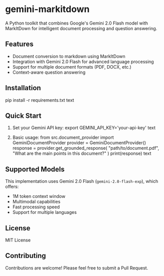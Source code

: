 # gemini-markitdown

A Python toolkit that combines Google's Gemini 2.0 Flash model with MarkItDown for intelligent document processing and question answering.

## Features

- Document conversion to markdown using MarkItDown
- Integration with Gemini 2.0 Flash for advanced language processing
- Support for multiple document formats (PDF, DOCX, etc.)
- Context-aware question answering

## Installation

pip install -r requirements.txt
text

## Quick Start

1. Set your Gemini API key:
export GEMINI_API_KEY='your-api-key'
text

2. Basic usage:
from src.document_provider import GeminiDocumentProvider
provider = GeminiDocumentProvider()
response = provider.get_grounded_response(
"path/to/document.pdf",
"What are the main points in this document?"
)
print(response)
text

## Supported Models

This implementation uses Gemini 2.0 Flash (`gemini-2.0-flash-exp`), which offers:
- 1M token context window
- Multimodal capabilities
- Fast processing speed
- Support for multiple languages

## License

MIT License

## Contributing

Contributions are welcome! Please feel free to submit a Pull Request.
